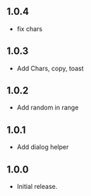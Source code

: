 ## 1.0.4
* fix chars

## 1.0.3
* Add Chars, copy, toast

## 1.0.2
* Add random in range

## 1.0.1
* Add dialog helper

## 1.0.0

* Initial release.
